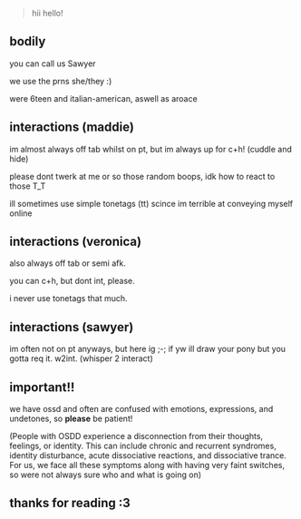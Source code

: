 > hii hello!
## bodily
you can call us Sawyer

we use the prns she/they :)

were 6teen and italian-american, aswell as aroace

## interactions (maddie)
im almost always off tab whilst on pt, but im always up for c+h! (cuddle and hide)

please dont twerk at me or so those random boops, idk how to react to those T_T

ill sometimes use simple tonetags (tt) scince im terrible at conveying myself online

## interactions (veronica)
also always off tab or semi afk. 

you can c+h, but dont int, please.

i never use tonetags that much.

## interactions (sawyer)
im often not on pt anyways, but here ig ;-;
if yw ill draw your pony but you gotta req it. w2int. (whisper 2 interact)

## important!!
we have ossd and often are confused with emotions, expressions, and undetones, so **please** be patient!

(People with OSDD experience a disconnection from their thoughts, feelings, or identity. This can include chronic and recurrent syndromes, identity disturbance, acute dissociative reactions, and dissociative trance. For us, we face all these symptoms along with having very faint switches, so were not always sure who and what is  going on)

## thanks for reading :3
